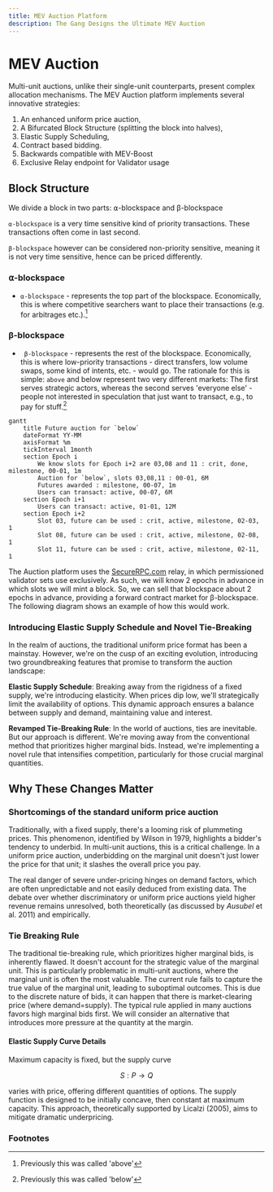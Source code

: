 ```yaml
---
title: MEV Auction Platform
description: The Gang Designs the Ultimate MEV Auction
---
```


# MEV Auction

Multi-unit auctions, unlike their single-unit counterparts, present complex allocation mechanisms. The MEV Auction platform implements several innovative strategies:

1. An enhanced uniform price auction,
2. A Bifurcated Block Structure (splitting the block into halves),
3. Elastic Supply Scheduling,
4. Contract based bidding.
5. Backwards compatible with MEV-Boost
6. Exclusive Relay endpoint for Validator usage

## Block Structure

We divide a block in two parts: ⍺-blockspace and β-blockspace

`⍺-blockspace` is a very time sensitive kind of priority transactions. These transactions often come in last second.

`β-blockspace` however can be considered non-priority sensitive, meaning it is not very time sensitive, hence can be priced differently.

### ⍺-blockspace

- `⍺-blockspace` - represents the top part of the blockspace. Economically, this is
  where competitive searchers want to place their transactions (e.g. for arbitrages etc.).[^1]

### β-blockspace

- ` β-blockspace` - represents the rest of the blockspace. Economically, this is where
  low-priority transactions - direct transfers, low volume swaps, some kind of intents, etc. - would
  go. The rationale for this is simple: `above` and below represent two very different markets: The
  first serves strategic actors, whereas the second serves 'everyone else' - people not interested
  in speculation that just want to transact, e.g., to pay for stuff.[^2]

```mermaid
gantt
    title Future auction for `below`
    dateFormat YY-MM
    axisFormat %m
    tickInterval 1month
    section Epoch i
        We know slots for Epoch i+2 are 03,08 and 11 : crit, done, milestone, 00-01, 1m
        Auction for `below`, slots 03,08,11 : 00-01, 6M
        Futures awarded : milestone, 00-07, 1m
        Users can transact: active, 00-07, 6M
    section Epoch i+1
        Users can transact: active, 01-01, 12M
    section Epoch i+2
        Slot 03, future can be used : crit, active, milestone, 02-03, 1
        Slot 08, future can be used : crit, active, milestone, 02-08, 1
        Slot 11, future can be used : crit, active, milestone, 02-11, 1
```

The Auction platform uses the [SecureRPC.com](https://securerpc.com) relay, in which permissioned validator sets use exclusively. As such, we will know 2 epochs in advance in which slots we will mint a block. So, we can sell that blockspace about 2 epochs in advance, providing a forward contract market for β-blockspace. The following diagram shows an example of how this would work.

### Introducing Elastic Supply Schedule and Novel Tie-Breaking

In the realm of auctions, the traditional uniform price format has been a mainstay. However, we're on the cusp of an exciting evolution, introducing two groundbreaking features that promise to transform the auction landscape:

**Elastic Supply Schedule**: Breaking away from the rigidness of a fixed supply, we're introducing elasticity. When prices dip low, we'll strategically limit the availability of options. This dynamic approach ensures a balance between supply and demand, maintaining value and interest.

**Revamped Tie-Breaking Rule**: In the world of auctions, ties are inevitable. But our approach is different. We're moving away from the conventional method that prioritizes higher marginal bids. Instead, we're implementing a novel rule that intensifies competition, particularly for those crucial marginal quantities.

## Why These Changes Matter

### Shortcomings of the standard uniform price auction

Traditionally, with a fixed supply, there's a looming risk of plummeting prices. This phenomenon, identified by Wilson in 1979, highlights a bidder's tendency to underbid. In multi-unit auctions, this is a critical challenge. In a uniform price auction, underbidding on the marginal unit doesn't just lower the price for that unit; it slashes the overall price you pay.

The real danger of severe under-pricing hinges on demand factors, which are often unpredictable and not easily deduced from existing data. The debate over whether discriminatory or uniform price auctions yield higher revenue remains unresolved, both theoretically (as discussed by _Ausubel_ et al. 2011) and empirically.

### Tie Breaking Rule

The traditional tie-breaking rule, which prioritizes higher marginal bids, is inherently flawed. It doesn't account for the strategic value of the marginal unit. This is particularly problematic in multi-unit auctions, where the marginal unit is often the most valuable. The current rule fails to capture the true value of the marginal unit, leading to suboptimal outcomes. This is due to the discrete nature of bids, it can happen that there is market-clearing price (where demand=supply). The typical rule applied in many auctions favors high marginal bids first. We will consider an alternative that introduces more pressure at the quantity at the margin.

#### Elastic Supply Curve Details

Maximum capacity is fixed, but the supply curve

$$ S:P→Q $$

varies with price, offering different quantities of options.
The supply function is designed to be initially concave, then constant at maximum capacity. This approach, theoretically supported by Licalzi (2005), aims to mitigate dramatic underpricing.

### Footnotes

[^1]: Previously this was called 'above'
[^2]: Previously this was called 'below'
